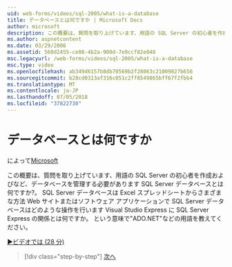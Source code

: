 ```yaml
---
uid: web-forms/videos/sql-2005/what-is-a-database
title: データベースとは何ですか | Microsoft Docs
author: microsoft
description: この概要は、質問を取り上げています、用語の SQL Server の初心者を作成およびなど、データベースを管理する必要があります SQL Server データベースとは何ですか?。 どう。。。
ms.author: aspnetcontent
ms.date: 03/29/2006
ms.assetid: 560d2455-ce08-4b2a-900d-7e9ccf82e048
msc.legacyurl: /web-forms/videos/sql-2005/what-is-a-database
msc.type: video
ms.openlocfilehash: ab349d6157b8db70569b2f28063c21009027b656
ms.sourcegitcommit: b28cd0313af316c051c2ff8549865bff67f2fbb4
ms.translationtype: MT
ms.contentlocale: ja-JP
ms.lasthandoff: 07/05/2018
ms.locfileid: "37822730"
---
```

<a name="what-is-a-database"></a>データベースとは何ですか
====================
によって[Microsoft](https://github.com/microsoft)

この概要は、質問を取り上げています、用語の SQL Server の初心者を作成およびなど、データベースを管理する必要があります SQL Server データベースとは何ですか?。 SQL Server データベースは Excel スプレッドシートからさまざまな方法 Web サイトまたはソフトウェア アプリケーションで SQL Server データベースはどのような操作を行います Visual Studio Express に SQL Server Express の関係とは何ですか。 という意味で"ADO.NET"などの用語を教えてください。

[&#9654;ビデオでは (28 分)](https://channel9.msdn.com/Blogs/ASP-NET-Site-Videos/what-is-a-database)

> [!div class="step-by-step"]
> [次へ](understanding-database-tables-and-records.md)

